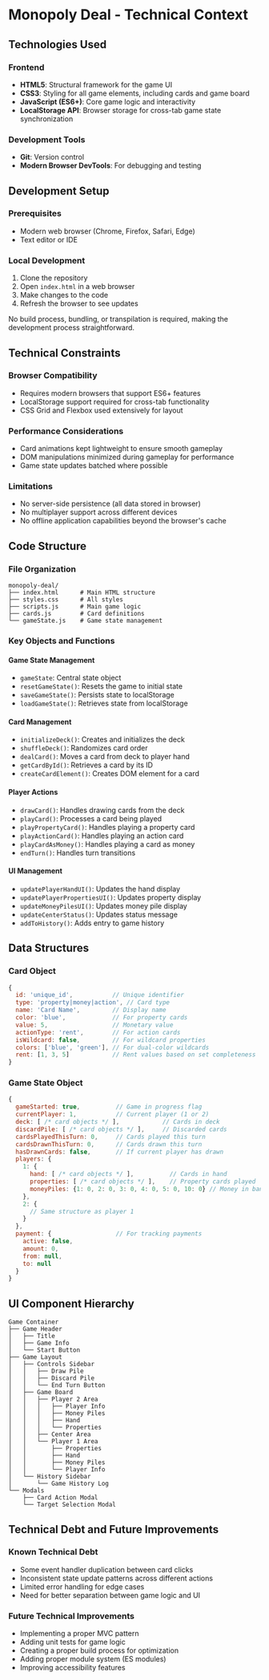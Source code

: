 # Monopoly Deal - Technical Context

## Technologies Used

### Frontend

- **HTML5**: Structural framework for the game UI
- **CSS3**: Styling for all game elements, including cards and game board
- **JavaScript (ES6+)**: Core game logic and interactivity
- **LocalStorage API**: Browser storage for cross-tab game state synchronization

### Development Tools

- **Git**: Version control
- **Modern Browser DevTools**: For debugging and testing

## Development Setup

### Prerequisites

- Modern web browser (Chrome, Firefox, Safari, Edge)
- Text editor or IDE

### Local Development

1. Clone the repository
2. Open `index.html` in a web browser
3. Make changes to the code
4. Refresh the browser to see updates

No build process, bundling, or transpilation is required, making the development process straightforward.

## Technical Constraints

### Browser Compatibility

- Requires modern browsers that support ES6+ features
- LocalStorage support required for cross-tab functionality
- CSS Grid and Flexbox used extensively for layout

### Performance Considerations

- Card animations kept lightweight to ensure smooth gameplay
- DOM manipulations minimized during gameplay for performance
- Game state updates batched where possible

### Limitations

- No server-side persistence (all data stored in browser)
- No multiplayer support across different devices
- No offline application capabilities beyond the browser's cache

## Code Structure

### File Organization

```
monopoly-deal/
├── index.html      # Main HTML structure
├── styles.css      # All styles
├── scripts.js      # Main game logic
├── cards.js        # Card definitions
└── gameState.js    # Game state management
```

### Key Objects and Functions

#### Game State Management

- `gameState`: Central state object
- `resetGameState()`: Resets the game to initial state
- `saveGameState()`: Persists state to localStorage
- `loadGameState()`: Retrieves state from localStorage

#### Card Management

- `initializeDeck()`: Creates and initializes the deck
- `shuffleDeck()`: Randomizes card order
- `dealCard()`: Moves a card from deck to player hand
- `getCardById()`: Retrieves a card by its ID
- `createCardElement()`: Creates DOM element for a card

#### Player Actions

- `drawCard()`: Handles drawing cards from the deck
- `playCard()`: Processes a card being played
- `playPropertyCard()`: Handles playing a property card
- `playActionCard()`: Handles playing an action card
- `playCardAsMoney()`: Handles playing a card as money
- `endTurn()`: Handles turn transitions

#### UI Management

- `updatePlayerHandUI()`: Updates the hand display
- `updatePlayerPropertiesUI()`: Updates property display
- `updateMoneyPilesUI()`: Updates money pile display
- `updateCenterStatus()`: Updates status message
- `addToHistory()`: Adds entry to game history

## Data Structures

### Card Object

```javascript
{
  id: 'unique_id',           // Unique identifier
  type: 'property|money|action', // Card type
  name: 'Card Name',         // Display name
  color: 'blue',             // For property cards
  value: 5,                  // Monetary value
  actionType: 'rent',        // For action cards
  isWildcard: false,         // For wildcard properties
  colors: ['blue', 'green'], // For dual-color wildcards
  rent: [1, 3, 5]            // Rent values based on set completeness
}
```

### Game State Object

```javascript
{
  gameStarted: true,          // Game in progress flag
  currentPlayer: 1,           // Current player (1 or 2)
  deck: [ /* card objects */ ],            // Cards in deck
  discardPile: [ /* card objects */ ],     // Discarded cards
  cardsPlayedThisTurn: 0,     // Cards played this turn
  cardsDrawnThisTurn: 0,      // Cards drawn this turn
  hasDrawnCards: false,       // If current player has drawn
  players: {
    1: {
      hand: [ /* card objects */ ],          // Cards in hand
      properties: [ /* card objects */ ],    // Property cards played
      moneyPiles: {1: 0, 2: 0, 3: 0, 4: 0, 5: 0, 10: 0} // Money in bank
    },
    2: {
      // Same structure as player 1
    }
  },
  payment: {                  // For tracking payments
    active: false,
    amount: 0,
    from: null,
    to: null
  }
}
```

## UI Component Hierarchy

```
Game Container
├── Game Header
│   ├── Title
│   ├── Game Info
│   └── Start Button
├── Game Layout
│   ├── Controls Sidebar
│   │   ├── Draw Pile
│   │   ├── Discard Pile
│   │   └── End Turn Button
│   ├── Game Board
│   │   ├── Player 2 Area
│   │   │   ├── Player Info
│   │   │   ├── Money Piles
│   │   │   ├── Hand
│   │   │   └── Properties
│   │   ├── Center Area
│   │   └── Player 1 Area
│   │       ├── Properties
│   │       ├── Hand
│   │       ├── Money Piles
│   │       └── Player Info
│   └── History Sidebar
│       └── Game History Log
└── Modals
    ├── Card Action Modal
    └── Target Selection Modal
```

## Technical Debt and Future Improvements

### Known Technical Debt

- Some event handler duplication between card clicks
- Inconsistent state update patterns across different actions
- Limited error handling for edge cases
- Need for better separation between game logic and UI

### Future Technical Improvements

- Implementing a proper MVC pattern
- Adding unit tests for game logic
- Creating a proper build process for optimization
- Adding proper module system (ES modules)
- Improving accessibility features
